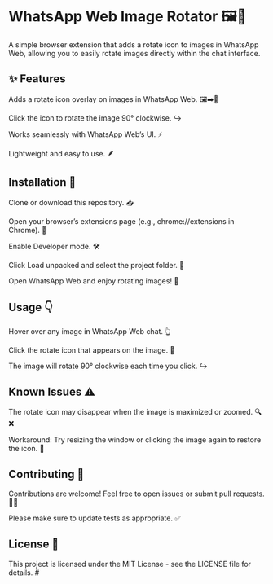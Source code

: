 # WhatsApp Web Image Rotator 🖼️🔄
A simple browser extension that adds a rotate icon to images in WhatsApp Web, allowing you to easily rotate images directly within the chat interface.


## ✨ Features
Adds a rotate icon overlay on images in WhatsApp Web. 🖼️➡️🔄

Click the icon to rotate the image 90° clockwise. ↪️

Works seamlessly with WhatsApp Web’s UI. ⚡

Lightweight and easy to use. 🪶


## Installation 🚀
Clone or download this repository. 📥

Open your browser’s extensions page (e.g., chrome://extensions in Chrome). 🧩

Enable Developer mode. 🛠️

Click Load unpacked and select the project folder. 📂

Open WhatsApp Web and enjoy rotating images! 🎉

## Usage 👇
Hover over any image in WhatsApp Web chat. 👆

Click the rotate icon that appears on the image. 🔄

The image will rotate 90° clockwise each time you click. ↪️

## Known Issues ⚠️
The rotate icon may disappear when the image is maximized or zoomed. 🔍❌

Workaround: Try resizing the window or clicking the image again to restore the icon. 🔄

## Contributing 🤝
Contributions are welcome! Feel free to open issues or submit pull requests. 🐞✨

Please make sure to update tests as appropriate. ✅

## License 📄
This project is licensed under the MIT License - see the LICENSE file for details. #


